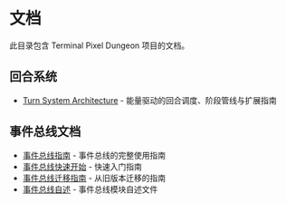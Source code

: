 # 文档

此目录包含 Terminal Pixel Dungeon 项目的文档。

## 回合系统

* [Turn System Architecture](turn_system.md) - 能量驱动的回合调度、阶段管线与扩展指南

## 事件总线文档

* [事件总线指南](EVENT_BUS_GUIDE.md) - 事件总线的完整使用指南
* [事件总线快速开始](EVENT_BUS_QUICKSTART.md) - 快速入门指南
* [事件总线迁移指南](EVENT_BUS_MIGRATION.md) - 从旧版本迁移的指南
* [事件总线自述](EVENT_BUS_README.md) - 事件总线模块自述文件